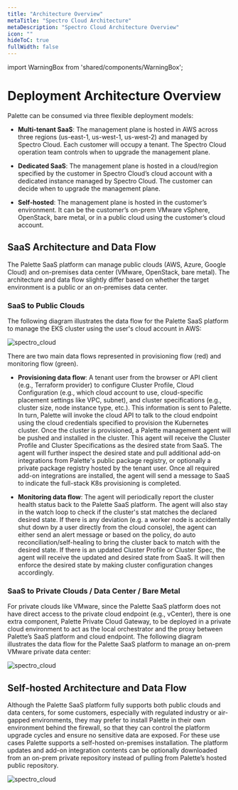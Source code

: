 ```yaml
---
title: "Architecture Overview"
metaTitle: "Spectro Cloud Architecture"
metaDescription: "Spectro Cloud Architecture Overview"
icon: ""
hideToC: true
fullWidth: false
---
```


import WarningBox from 'shared/components/WarningBox';

# Deployment Architecture Overview

Palette can be consumed via three flexible deployment models:

* **Multi-tenant SaaS**: The management plane is hosted in AWS across three regions (us-east-1, us-west-1, us-west-2) and managed by Spectro Cloud. Each customer will occupy a tenant. The Spectro Cloud operation team controls when to upgrade the management plane.

* **Dedicated SaaS**: The management plane is hosted in a cloud/region specified by the customer in Spectro Cloud’s cloud account with a dedicated instance managed by Spectro Cloud. The customer can decide when to upgrade the management plane.

* **Self-hosted**: The management plane is hosted in the customer’s environment. It can be the customer’s on-prem VMware vSphere, OpenStack, bare metal, or in a public cloud using the customer’s cloud account.


## SaaS Architecture and Data Flow

The Palette SaaS platform can manage public clouds (AWS, Azure, Google Cloud) and on-premises data center (VMware, OpenStack, bare metal). The architecture and data flow slightly differ based on whether the target environment is a public or an on-premises data center.

### SaaS to Public Clouds

The following diagram illustrates the data flow for the Palette SaaS platform to manage the EKS cluster using the user's cloud account in AWS:


![spectro_cloud](/3-intro.png)

There are two main data flows represented in provisioning flow (red) and monitoring flow (green).

* **Provisioning data flow**: A tenant user from the browser or API client (e.g., Terraform provider) to configure Cluster Profile, Cloud Configuration (e.g., which cloud account to use, cloud-specific placement settings like VPC, subnet), and cluster specifications (e.g., cluster size, node instance type, etc.). This information is sent to Palette. In turn, Palette will invoke the cloud API to talk to the cloud endpoint using the cloud credentials specified to provision the Kubernetes cluster. Once the cluster is provisioned, a Palette management agent will be pushed and installed in the cluster. This agent will receive the Cluster Profile and Cluster Specifications as the desired state from SaaS. The agent will further inspect the desired state and pull additional add-on integrations from Palette's public package registry, or optionally a private package registry hosted by the tenant user. Once all required add-on integrations are installed, the agent will send a message to SaaS to indicate the full-stack K8s provisioning is completed.


* **Monitoring data flow**: The agent will periodically report the cluster health status back to the Palette SaaS platform. The agent will also stay in the watch loop to check if the cluster's stat matches the declared desired state. If there is any deviation (e.g. a worker node is accidentally shut down by a user directly from the cloud console), the agent can either send an alert message or based on the policy, do auto reconciliation/self-healing to bring the cluster back to match with the desired state. If there is an updated Cluster Profile or Cluster Spec, the agent will receive the updated and desired state from SaaS. It will then enforce the desired state by making cluster configuration changes accordingly.

### SaaS to Private Clouds / Data Center / Bare Metal
For private clouds like VMware, since the Palette SaaS platform does not have direct access to the private cloud endpoint (e.g., vCenter), there is one extra component, Palette Private Cloud Gateway, to be deployed in a private cloud environment to act as the local orchestrator and the proxy between Palette’s SaaS platform and cloud endpoint. The following diagram illustrates the data flow for the Palette SaaS platform to manage an on-prem VMware private data center:


![spectro_cloud](/4-intro.png)


## Self-hosted Architecture and Data Flow
Although the Palette SaaS platform fully supports both public clouds and data centers, for some customers, especially with regulated industry or air-gapped environments, they may prefer to install Palette in their own environment behind the firewall, so that they can control the platform upgrade cycles and ensure no sensitive data are exposed. For these use cases Palette supports a self-hosted on-premises installation. The platform updates and add-on integration contents can be optionally downloaded from an on-prem private repository instead of pulling from Palette’s hosted public repository.

![spectro_cloud](/5-intro.png)
